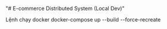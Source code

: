 "# E-commerce Distributed System (Local Dev)" 

Lệnh chạy docker
docker-compose up --build --force-recreate
